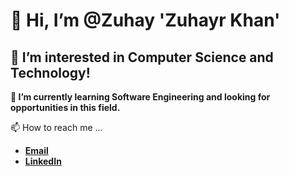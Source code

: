 # **👋 Hi, I’m @Zuhay 'Zuhayr Khan'**

## **👀 I’m interested in Computer Science and Technology!**

**🌱 I’m currently learning Software Engineering and looking for opportunities in this field.**

📫 How to reach me ...
- **[Email](mailto:zuhayrkhan3199@gmail.com)**
- **[LinkedIn](https://www.linkedin.com/in/zuhayr-khan)**

<!---
Zuhay/Zuhay is a ✨ special ✨ repository because its `README.md` (this file) appears on your GitHub profile.
You can click the Preview link to take a look at your changes.
--->
